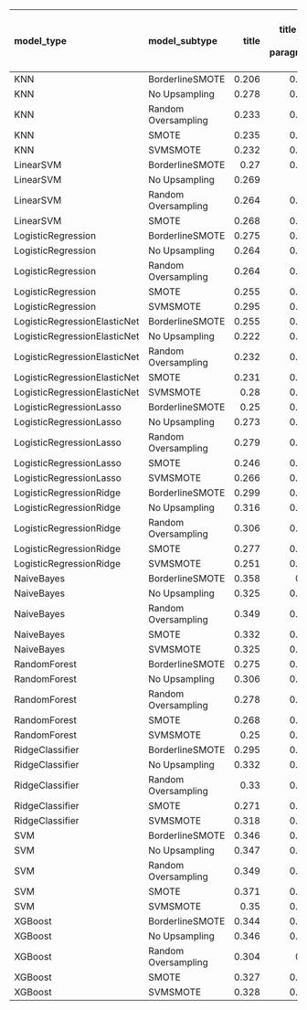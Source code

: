 | model_type                   | model_subtype       |   title |   title and first paragraph |   title and 5 sentences |   title and 10 sentences |   title and first sentence each paragraph | raw text   |
|:-----------------------------|:--------------------|--------:|----------------------------:|------------------------:|-------------------------:|------------------------------------------:|:-----------|
| KNN                          | BorderlineSMOTE     |   0.206 |                       0.176 |                   0.148 |                    0.396 |                                     0.25  | 0.262      |
| KNN                          | No Upsampling       |   0.278 |                       0.223 |                   0.217 |                    0.415 |                                     0.208 | 0.401      |
| KNN                          | Random Oversampling |   0.233 |                       0.223 |                   0.148 |                    0.359 |                                     0.299 | 0.435      |
| KNN                          | SMOTE               |   0.235 |                       0.176 |                   0.148 |                    0.406 |                                     0.208 | 0.437      |
| KNN                          | SVMSMOTE            |   0.232 |                       0.344 |                   0.148 |                    0.218 |                                     0.344 | 0.401      |
| LinearSVM                    | BorderlineSMOTE     |   0.27  |                       0.408 |                   0.346 |                    0.325 |                                     0.366 | 0.389      |
| LinearSVM                    | No Upsampling       |   0.269 |                       0.4   |                   0.36  |                    0.298 |                                     0.352 | 0.388      |
| LinearSVM                    | Random Oversampling |   0.264 |                       0.405 |                   0.343 |                    0.298 |                                     0.354 | 0.376      |
| LinearSVM                    | SMOTE               |   0.268 |                       0.394 |                   0.329 |                    0.321 |                                     0.355 | 0.322      |
| LogisticRegression           | BorderlineSMOTE     |   0.275 |                       0.428 |                   0.362 |                    0.356 |                                     0.354 | 0.402      |
| LogisticRegression           | No Upsampling       |   0.264 |                       0.357 |                   0.331 |                    0.256 |                                     0.295 | 0.309      |
| LogisticRegression           | Random Oversampling |   0.264 |                       0.362 |                   0.331 |                    0.258 |                                     0.323 | 0.341      |
| LogisticRegression           | SMOTE               |   0.255 |                       0.346 |                   0.331 |                    0.251 |                                     0.338 | 0.333      |
| LogisticRegression           | SVMSMOTE            |   0.295 |                       0.359 |                   0.316 |                    0.258 |                                     0.328 | 0.329      |
| LogisticRegressionElasticNet | BorderlineSMOTE     |   0.255 |                       0.436 |                   0.334 |                    0.314 |                                     0.36  | 0.398      |
| LogisticRegressionElasticNet | No Upsampling       |   0.222 |                       0.385 |                   0.346 |                    0.28  |                                     0.351 | 0.334      |
| LogisticRegressionElasticNet | Random Oversampling |   0.232 |                       0.376 |                   0.353 |                    0.289 |                                     0.364 | 0.352      |
| LogisticRegressionElasticNet | SMOTE               |   0.231 |                       0.373 |                   0.336 |                    0.257 |                                     0.356 | 0.354      |
| LogisticRegressionElasticNet | SVMSMOTE            |   0.28  |                       0.383 |                   0.364 |                    0.26  |                                     0.401 | 0.338      |
| LogisticRegressionLasso      | BorderlineSMOTE     |   0.25  |                       0.409 |                   0.279 |                    0.348 |                                     0.389 | 0.382      |
| LogisticRegressionLasso      | No Upsampling       |   0.273 |                       0.423 |                   0.374 |                    0.299 |                                     0.346 | 0.345      |
| LogisticRegressionLasso      | Random Oversampling |   0.279 |                       0.417 |                   0.365 |                    0.329 |                                     0.364 | 0.317      |
| LogisticRegressionLasso      | SMOTE               |   0.246 |                       0.372 |                   0.351 |                    0.369 |                                     0.35  | 0.374      |
| LogisticRegressionLasso      | SVMSMOTE            |   0.266 |                       0.416 |                   0.327 |                    0.329 |                                     0.356 | 0.381      |
| LogisticRegressionRidge      | BorderlineSMOTE     |   0.299 |                       0.405 |                   0.347 |                    0.311 |                                     0.365 | 0.349      |
| LogisticRegressionRidge      | No Upsampling       |   0.316 |                       0.412 |                   0.377 |                    0.311 |                                     0.355 | 0.366      |
| LogisticRegressionRidge      | Random Oversampling |   0.306 |                       0.416 |                   0.396 |                    0.303 |                                     0.358 | 0.371      |
| LogisticRegressionRidge      | SMOTE               |   0.277 |                       0.424 |                   0.337 |                    0.324 |                                     0.334 | 0.360      |
| LogisticRegressionRidge      | SVMSMOTE            |   0.251 |                       0.306 |                   0.396 |                    0.281 |                                     0.315 | **0.452**  |
| NaiveBayes                   | BorderlineSMOTE     |   0.358 |                       0.37  |                   0.391 |                    0.365 |                                     0.428 | 0.400      |
| NaiveBayes                   | No Upsampling       |   0.325 |                       0.388 |                   0.348 |                    0.311 |                                     0.275 | 0.364      |
| NaiveBayes                   | Random Oversampling |   0.349 |                       0.373 |                   0.345 |                    0.316 |                                     0.374 | 0.368      |
| NaiveBayes                   | SMOTE               |   0.332 |                       0.358 |                   0.335 |                    0.341 |                                     0.431 | 0.374      |
| NaiveBayes                   | SVMSMOTE            |   0.325 |                       0.354 |                   0.348 |                    0.315 |                                     0.34  | 0.310      |
| RandomForest                 | BorderlineSMOTE     |   0.275 |                       0.225 |                   0.272 |                    0.263 |                                     0.26  | 0.426      |
| RandomForest                 | No Upsampling       |   0.306 |                       0.395 |                   0.361 |                    0.365 |                                     0.394 | 0.437      |
| RandomForest                 | Random Oversampling |   0.278 |                       0.316 |                   0.261 |                    0.333 |                                     0.354 | 0.347      |
| RandomForest                 | SMOTE               |   0.268 |                       0.192 |                   0.2   |                    0.212 |                                     0.378 | 0.283      |
| RandomForest                 | SVMSMOTE            |   0.25  |                       0.217 |                   0.26  |                    0.249 |                                     0.243 | 0.329      |
| RidgeClassifier              | BorderlineSMOTE     |   0.295 |                       0.395 |                   0.325 |                    0.288 |                                     0.319 | 0.317      |
| RidgeClassifier              | No Upsampling       |   0.332 |                       0.412 |                   0.309 |                    0.267 |                                     0.312 | 0.277      |
| RidgeClassifier              | Random Oversampling |   0.33  |                       0.355 |                   0.35  |                    0.272 |                                     0.312 | 0.257      |
| RidgeClassifier              | SMOTE               |   0.271 |                       0.323 |                   0.317 |                    0.267 |                                     0.266 | 0.268      |
| RidgeClassifier              | SVMSMOTE            |   0.318 |                       0.392 |                   0.313 |                    0.238 |                                     0.318 | 0.313      |
| SVM                          | BorderlineSMOTE     |   0.346 |                       0.392 |                   0.374 |                    0.353 |                                     0.355 | 0.375      |
| SVM                          | No Upsampling       |   0.347 |                       0.398 |                   0.324 |                    0.346 |                                     0.365 | 0.346      |
| SVM                          | Random Oversampling |   0.349 |                       0.397 |                   0.337 |                    0.317 |                                     0.326 | 0.356      |
| SVM                          | SMOTE               |   0.371 |                       0.357 |                   0.321 |                    0.34  |                                     0.351 | 0.350      |
| SVM                          | SVMSMOTE            |   0.35  |                       0.398 |                   0.31  |                    0.347 |                                     0.352 | 0.381      |
| XGBoost                      | BorderlineSMOTE     |   0.344 |                       0.367 |                   0.345 |                    0.375 |                                     0.345 | 0.422      |
| XGBoost                      | No Upsampling       |   0.346 |                       0.371 |                   0.374 |                    0.307 |                                     0.368 | 0.413      |
| XGBoost                      | Random Oversampling |   0.304 |                       0.34  |                   0.361 |                    0.308 |                                     0.335 | 0.406      |
| XGBoost                      | SMOTE               |   0.327 |                       0.357 |                   0.368 |                    0.284 |                                     0.364 | 0.448      |
| XGBoost                      | SVMSMOTE            |   0.328 |                       0.364 |                   0.371 |                    0.339 |                                     0.373 | 0.444      |